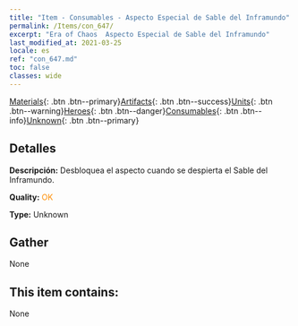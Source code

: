 ```yaml
---
title: "Item - Consumables - Aspecto Especial de Sable del Inframundo"
permalink: /Items/con_647/
excerpt: "Era of Chaos  Aspecto Especial de Sable del Inframundo"
last_modified_at: 2021-03-25
locale: es
ref: "con_647.md"
toc: false
classes: wide
---
```

 [Materials](/es/Items/){: .btn .btn--primary}[Artifacts](/es/Items/Artifacts/){: .btn .btn--success}[Units](/es/Items/Units/){: .btn .btn--warning}[Heroes](/es/Items/Heroes/){: .btn .btn--danger}[Consumables](/es/Items/Consumables/){: .btn .btn--info}[Unknown](/es/Items/Unknown/){: .btn .btn--primary}

## Detalles
 **Descripción:** Desbloquea el aspecto cuando se despierta el Sable del Inframundo.

 **Quality:** <span style="color: #FF8C00">OK</span>

 **Type:** Unknown

## Gather

  None

## This item contains:

  None

